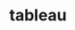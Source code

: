 # tableau
<html>
<head>
<script src="https://code.jquery.com/jquery-2.1.1.min.js"></script>
  </script>
  <script>    
    
    function swapImages(){
      var $active = $('#myGallery .active');
      var $next = ($('#myGallery .active').next().length > 0) ? $('#myGallery .active').next() : $('#myGallery img:first');
      $next.fadeIn(function(){         
        $active.removeClass('active');
        $next.addClass('active');
        $active.fadeOut();
      })
            
    }
    $(document).ready(function(){
      
      var height = $( window ).height();
      var width = $( window ).width();
      var size = width + ',' + height;
      
      var locations = [        
        /*** EDIT THIS SECTION ***
 
        Put the links to your viz here, make sure to include the following url parameters
        &:embed=yes&:toolbar=no&:format=png&<filter/parameter>=<value>
        to make sure it auto sizes add this to the url as well &:size="+size+"
        Example:
      
        {"src": "https://public.tableausoftware.com/views/Animated-Map/map?:showVizHome=no&:embed=yes&:toolbar=no&:format=png&Year=2010"},            
        ** with add'l years **
        {"src": "https://public.tableausoftware.com/views/Animated-Map/map?:showVizHome=no&:embed=yes&:toolbar=no&:format=png&Year=2011"},
        {"src": "https://public.tableausoftware.com/views/Animated-Map/map?:showVizHome=no&:embed=yes&:toolbar=no&:format=png&Year=2012"},
        {"src": "https://public.tableausoftware.com/views/Animated-Map/map?:showVizHome=no&:embed=yes&:toolbar=no&:format=png&Year=2013"},
        */
        {"src": ""},
        
                ]
            
      $("#myGallery").attr('width',width);
      $("#myGallery").attr('height',height);
      
      var img = '';
      
      locations.forEach(function(element, index, array){
        
        
        if(index==0){         
          img = '<img src="'+locations[index].src+'" class="active" />';
        } else {
          img = '<img src="'+locations[index].src+'" />';         
        }
        console.log('index: '+index+' == '+img);    
        
        $(img).appendTo("#myGallery");
        
      })
      
      
      // Change 3000 to whatever time interval you prefer
      setInterval('swapImages()', 3000);
    });
  </script>
  <style>
    
    body {
      background-color: #353535;
    }
    #myGallery{
      position:relative;
    }
    #myGallery img{
      display:none;
      position:absolute;
      top:0;
      left:0;
    }
    #myGallery img.active{
      display:block;
    }
  </style>
</head>
<body>
  <div id="myGallery">
  </div>
</body>
</html>
